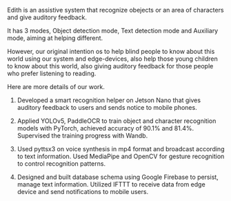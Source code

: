 Edith is an assistive system that recognize obejects or an area of characters and give auditory feedback.

It has 3 modes, Object detection mode, Text detection mode and Auxiliary mode, aiming at helping different.

However, our original intention os to help blind people to know about this world using our system and edge-devices, also help those young children to know about this world, also giving auditory feedback for those people who prefer listening to reading.

Here are more details of our work.

1. Developed a smart recognition helper on Jetson Nano that gives auditory feedback to users and sends notice to mobile phones.

2. Applied YOLOv5, PaddleOCR to train object and character recognition models with PyTorch, achieved accuracy of 90.1% and 81.4%. Supervised the training progress with Wandb.

3. Used pyttsx3 on voice synthesis in mp4 format and broadcast according to text information. Used MediaPipe and OpenCV for gesture recognition to control recognition patterns.

4. Designed and built database schema using Google Firebase to persist, manage text information. Utilized IFTTT to receive data from edge device and send notifications to mobile users.
